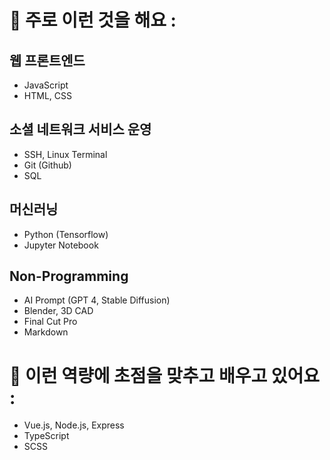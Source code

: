 # 🍑 주로 이런 것을 해요 :

## 웹 프론트엔드

- JavaScript
- HTML, CSS

## 소셜 네트워크 서비스 운영

- SSH, Linux Terminal
- Git (Github)
- SQL

## 머신러닝

- Python (Tensorflow)
- Jupyter Notebook

## Non-Programming

- AI Prompt (GPT 4, Stable Diffusion)
- Blender, 3D CAD
- Final Cut Pro
- Markdown

# **🍑 이런 역량에 초점을 맞추고 배우고 있어요** :

- Vue.js, Node.js, Express
- TypeScript
- SCSS